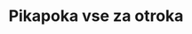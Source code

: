 ---
title: "Pikapoka vse za otroka"
url: /gornja-radgona/pikapoka-vse-za-otroka/
shop: Spielzeug
---
